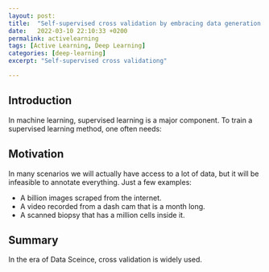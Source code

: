 ```yaml
---
layout: post: 
title:  "Self-supervised cross validation by embracing data generation structure"
date:   2022-03-10 22:10:33 +0200
permalink: activelearning
tags: [Active Learning, Deep Learning]
categories: [deep-learning]
excerpt: "Self-supervised cross validationg"

---
```

## Introduction

In machine learning, supervised learning is a major component. To train a supervised learning method, one often needs:


## Motivation

In many scenarios we will actually have access to a lot of data, but it will be infeasible to annotate everything.
Just a few examples:

- A billion images scraped from the internet.
- A video recorded from a dash cam that is a month long.
- A scanned biopsy that has a million cells inside it.

## Summary

In the era of Data Sceince, cross validation is widely used. 
